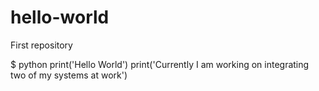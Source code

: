 # hello-world
First repository

$ python
print('Hello World')
print('Currently I am working on integrating two of my systems at work')
